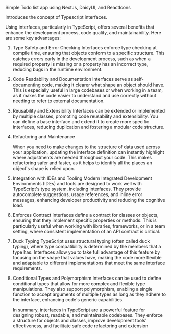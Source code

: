 Simple Todo list app using NextJs, DaisyUI, and ReactIcons

Introduces the concept of Typescript interfaces.

Using interfaces, particularly in TypeScript, offers several benefits that enhance the development process, code quality, and maintainability. Here are some key advantages:

1. Type Safety and Error Checking
   Interfaces enforce type checking at compile time, ensuring that objects conform to a specific structure. This catches errors early in the development process, such as when a required property is missing or a property has an incorrect type, reducing bugs in the runtime environment.

2. Code Readability and Documentation
   Interfaces serve as self-documenting code, making it clearer what shape an object should have. This is especially useful in large codebases or when working in a team, as it makes the code easier to understand and use correctly without needing to refer to external documentation.

3. Reusability and Extensibility
   Interfaces can be extended or implemented by multiple classes, promoting code reusability and extensibility. You can define a base interface and extend it to create more specific interfaces, reducing duplication and fostering a modular code structure.
4. Refactoring and Maintenance

   When you need to make changes to the structure of data used across your application, updating the interface definition can instantly highlight where adjustments are needed throughout your code. This makes refactoring safer and faster, as it helps to identify all the places an object's shape is relied upon.

5. Integration with IDEs and Tooling
   Modern Integrated Development Environments (IDEs) and tools are designed to work well with TypeScript's type system, including interfaces. They provide autocomplete suggestions, usage references, and inline error messages, enhancing developer productivity and reducing the cognitive load.

6. Enforces Contract
   Interfaces define a contract for classes or objects, ensuring that they implement specific properties or methods. This is particularly useful when working with libraries, frameworks, or in a team setting, where consistent implementation of an API contract is critical.

7. Duck Typing
   TypeScript uses structural typing (often called duck typing), where type compatibility is determined by the members that a type has. Interfaces allow you to take full advantage of this feature by focusing on the shape that values have, making the code more flexible and adaptable to different implementations that meet the same interface requirements.

8. Conditional Types and Polymorphism
   Interfaces can be used to define conditional types that allow for more complex and flexible type manipulations. They also support polymorphism, enabling a single function to accept arguments of multiple types as long as they adhere to the interface, enhancing code's generic capabilities.

   In summary, interfaces in TypeScript are a powerful feature for designing robust, readable, and maintainable codebases. They enforce a structure for objects and classes, improve development tools' effectiveness, and facilitate safe code refactoring and extension
